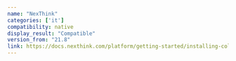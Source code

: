 ```yaml
---
name: "NexThink"
categories: ['it']
compatibility: native
display_result: "Compatible"
version_from: "21.8"
link: https://docs.nexthink.com/platform/getting-started/installing-collector/installing-collector-on-windows
---
```

